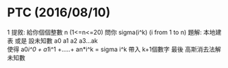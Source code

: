 # PTC (2016/08/10)
1 
提敘:
  給你個個整數 n (1<=n<=20) 問你 sigma(i^k) (i from 1 to n)
題解:
  本地建表
  或是 
  設未知數 a0 a1 a2 a3...ak   
  使得 a0*i^0 + a1*i^1 +.....+ an*i^k = sigma i^k
  帶入 k+1個數字
  最後 高斯消去法解未知數

